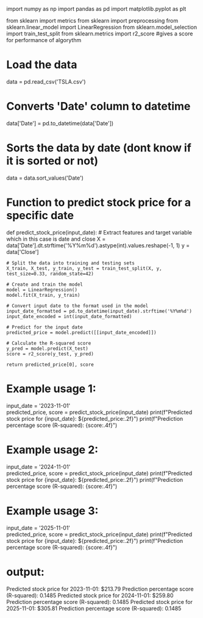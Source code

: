 import numpy as np
import pandas as pd
import matplotlib.pyplot as plt

from sklearn import metrics
from sklearn import preprocessing
from sklearn.linear_model import LinearRegression
from sklearn.model_selection import train_test_split
from sklearn.metrics import r2_score #gives a score for performance of algorythm

# Load the data
data = pd.read_csv('TSLA.csv')  

# Converts 'Date' column to datetime
data['Date'] = pd.to_datetime(data['Date'])

# Sorts the data by date (dont know if it is sorted or not)
data = data.sort_values('Date')

# Function to predict stock price for a specific date
def predict_stock_price(input_date):
    # Extract features and target variable which in this case is date and close
    X = data['Date'].dt.strftime('%Y%m%d').astype(int).values.reshape(-1, 1)
    y = data['Close']

    # Split the data into training and testing sets
    X_train, X_test, y_train, y_test = train_test_split(X, y, test_size=0.33, random_state=42)

    # Create and train the model
    model = LinearRegression()
    model.fit(X_train, y_train)

    # Convert input date to the format used in the model
    input_date_formatted = pd.to_datetime(input_date).strftime('%Y%m%d')
    input_date_encoded = int(input_date_formatted)

    # Predict for the input date
    predicted_price = model.predict([[input_date_encoded]])

    # Calculate the R-squared score
    y_pred = model.predict(X_test)
    score = r2_score(y_test, y_pred)

    return predicted_price[0], score

# Example usage 1:
input_date = '2023-11-01'  
predicted_price, score = predict_stock_price(input_date)
print(f"Predicted stock price for {input_date}: ${predicted_price:.2f}")
print(f"Prediction percentage score (R-squared): {score:.4f}")

# Example usage 2:
input_date = '2024-11-01'  
predicted_price, score = predict_stock_price(input_date)
print(f"Predicted stock price for {input_date}: ${predicted_price:.2f}")
print(f"Prediction percentage score (R-squared): {score:.4f}")

# Example usage 3:
input_date = '2025-11-01'  
predicted_price, score = predict_stock_price(input_date)
print(f"Predicted stock price for {input_date}: ${predicted_price:.2f}")
print(f"Prediction percentage score (R-squared): {score:.4f}")


# output: 
Predicted stock price for 2023-11-01: $213.79
Prediction percentage score (R-squared): 0.1485
Predicted stock price for 2024-11-01: $259.80
Prediction percentage score (R-squared): 0.1485
Predicted stock price for 2025-11-01: $305.81
Prediction percentage score (R-squared): 0.1485